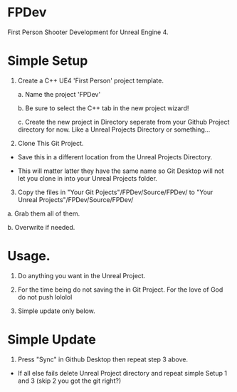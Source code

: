 # FPDev
First Person Shooter Development for Unreal Engine 4.

# Simple Setup

1. Create a C++ UE4 'First Person' project template.  

    a. Name the project 'FPDev'
    
    b. Be sure to select the C++ tab in the new project wizard!
    
    c. Create the new project in Directory seperate from your Github Project directory for now.  Like a Unreal Projects Directory or something... 

2. Clone This Git Project.

  - Save this in a different location from the Unreal Projects Directory. 
  
  - This will matter latter they have the same name so Git Desktop will not let you clone in into your Unreal Projects folder. 
  
3. Copy the files in "Your Git Pojects"/FPDev/Source/FPDev/ to "Your Unreal Projects"/FPDev/Source/FPDev/

  a. Grab them all of them.
  
  b. Overwrite if needed. 
  
# Usage. 

1.  Do anything you want in the Unreal Project.

2.  For the time being do not saving the in Git Project. For the love of God do not push lololol

3.  Simple update only below.

# Simple Update

1.  Press "Sync" in Github Desktop then repeat step 3 above.

  - If all else fails delete Unreal Project directory and repeat simple Setup 1 and 3 (skip 2 you got the git right?) 
